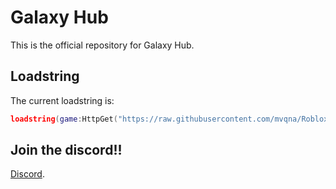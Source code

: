 # Galaxy Hub
This is the official repository for Galaxy Hub.

## Loadstring
The current loadstring is:
```lua
loadstring(game:HttpGet("https://raw.githubusercontent.com/mvqna/Roblox/main/GalaxyHub/main-obfuscated.lua"))()
```

## Join the discord!!
[Discord](https://discord.gg/c5vJVrQQD6).
